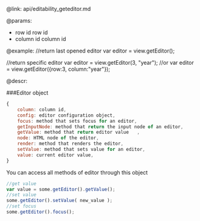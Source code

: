 @link: api/editability_geteditor.md

@params:
* row	id	row id
* column	id	column id

@example:
//return last opened editor
var editor = view.getEditor();

//return specific editor 
var editor = view.getEditor(3, "year");
//or
var editor = view.getEditor({row:3, column:"year"});

@descr:

###Editor object
~~~js
{
	column: column id,
	config: editor configuration object,
	focus: method that sets focus for an editor,
	getInputNode: method that return the input node of an editor,
	getValue: method that return editor value	,
	node: HTML node of the editor,
	render: method that renders the editor,
	setValue: method that sets value for an editor,
	value: current editor value,
}    
~~~
You can access all methods of editor through this object

~~~js
//get value
var value = some.getEditor().getValue();
//set value
some.getEditor().setValue( new_value );
//set focus
some.getEditor().focus();
~~~